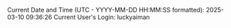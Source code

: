 Current Date and Time (UTC - YYYY-MM-DD HH:MM:SS formatted): 2025-03-10 09:36:26
Current User's Login: luckyaiman

